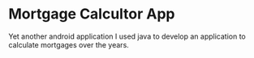 # Mortgage Calcultor App
Yet another android application I used java to develop an application to calculate mortgages over the years. 

